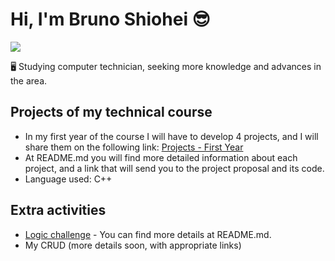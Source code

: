 # Hi, I'm Bruno Shiohei 😎
<a alt="Bruno Shiohei Kinoshita do Nascimento Linkedin" href="https://www.linkedin.com/in/bruno-shiohei-24b27621a/">
  <img src="https://img.shields.io/badge/LinkedIn-Bruno%20Shiohei%20Kinoshita%20do%20Nascimento-blue?logo=linkedin">
</a><br />

🖥️ Studying computer technician, seeking more knowledge and advances in the area.

## Projects of my technical course
- In my first year of the course I will have to develop 4 projects, and I will share them on the following link: [Projects - First Year](https://github.com/shioheii/projects-1st-year)
- At README.md you will find more detailed information about each project, and a link that will send you to the project proposal and its code.
- Language used: C++

## Extra activities
- [Logic challenge](https://github.com/shioheii/Desafio-de-Logica) - You can find more details at README.md. 
- My CRUD (more details soon, with appropriate links)

<!---
shioheii/shioheii is a ✨ special ✨ repository because its `README.md` (this file) appears on your GitHub profile.
You can click the Preview link to take a look at your changes.
--->
